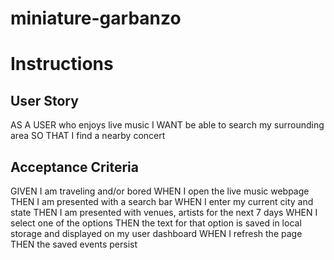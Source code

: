 # miniature-garbanzo


# Instructions

## User Story
AS A USER who enjoys live music
I WANT be able to search my surrounding area
SO THAT I find a nearby concert

## Acceptance Criteria
GIVEN I am traveling and/or bored
WHEN I open the live music webpage 
THEN I am presented with a search bar 
WHEN I enter my current city and state
THEN I am presented with venues, artists for the next 7 days
WHEN I select one of the options
THEN the text for that option is saved in local storage and displayed on my user dashboard
WHEN I refresh the page
THEN the saved events persist